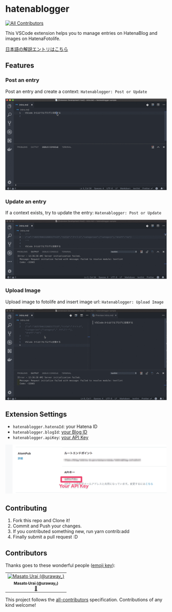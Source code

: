 # hatenablogger
[![All Contributors](https://img.shields.io/badge/all_contributors-1-orange.svg?style=flat-square)](#contributors)

This VSCode extension helps you to manage entries on HatenaBlog and images on HatenaFotolife.

[日本語の解説エントリはこちら](http://uraway.hatenablog.com/entry/2018/12/12/001545)

## Features

### Post an entry

Post an entry and create a context: `Hatenablogger: Post or Update`

![post-entry](./images/post-entry.gif)

### Update an entry

If a context exists, try to update the entry: `Hatenablogger: Post or Update`

![update-entry](./images/update-entry.gif)

### Upload Image

Upload image to fotolife and insert image url: `Hatenablogger: Upload Image`

![upload-image](./images/upload-image.gif)

## Extension Settings

- `hatenablogger.hatenaId`: your Hatena ID
- `hatenablogger.blogId`: [your Blog ID](http://blog.hatena.ne.jp/my/config)
- `hatenablogger.apiKey`: [your API Key](http://blog.hatena.ne.jp/my/config/detail)

![](./images/api-key.png)

## Contributing

1. Fork this repo and Clone it!
2. Commit and Push your changes.
3. If you contributed something new, run yarn contrib:add <your GitHub username>
4. Finally submit a pull request :D

## Contributors

Thanks goes to these wonderful people ([emoji key](https://allcontributors.org/docs/en/emoji-key)):

<!-- ALL-CONTRIBUTORS-LIST:START - Do not remove or modify this section -->
<!-- prettier-ignore -->
<table><tr><td align="center"><a href="http://uraway.hatenablog.com/"><img src="https://avatars3.githubusercontent.com/u/15242484?v=4" width="100px;" alt="Masato Urai (@uraway_)"/><br /><sub><b>Masato Urai (@uraway_)</b></sub></a><br /><a href="https://github.com/uraway/hatenablogger/commits?author=uraway" title="Documentation">📖</a></td></tr></table>

<!-- ALL-CONTRIBUTORS-LIST:END -->

This project follows the [all-contributors](https://github.com/all-contributors/all-contributors) specification. Contributions of any kind welcome!